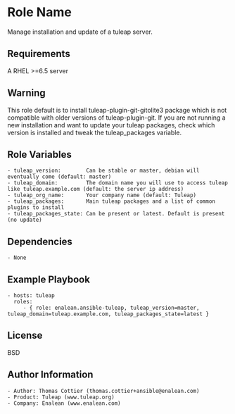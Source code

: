 Role Name
=========

Manage installation and update of a tuleap server.

Requirements
------------

A RHEL >=6.5 server

Warning
-------

This role default is to install tuleap-plugin-git-gitolite3 package which is not compatible with older versions of tuleap-plugin-git. If you are not running a new installation and want to update your tuleap packages, check which version is installed and tweak the tuleap_packages variable.

Role Variables
--------------

    - tuleap_version:        Can be stable or master, debian will eventually come (default: master)
    - tuleap_domain:         The domain name you will use to access tuleap like tuleap.example.com (default: the server ip address)
    - tuleap_org_name:       Your company name (default: Tuleap)
    - tuleap_packages:       Main tuleap packages and a list of common plugins to install
    - tuleap_packages_state: Can be present or latest. Default is present (no update)

Dependencies
------------

    - None

Example Playbook
----------------

    - hosts: tuleap
      roles:
         - { role: enalean.ansible-tuleap, tuleap_version=master, tuleap_domain=tuleap.example.com, tuleap_packages_state=latest }

License
-------

BSD

Author Information
------------------

    - Author: Thomas Cottier (thomas.cottier+ansible@enalean.com)
    - Product: Tuleap (www.tuleap.org)
    - Company: Enalean (www.enalean.com)
